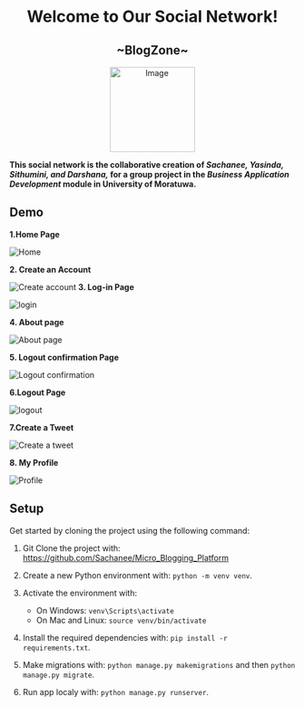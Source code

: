 <h1 align="center"><span style="text-decoration: none;">Welcome to Our Social Network!</span></h1>
<h2 align="center">~BlogZone~</h2>

<p align="center">
  <img src="https://github.com/Sachanee/Micro_Blogging_Platform/assets/147580513/874b8f0b-1e88-4538-9f11-13a83af63839" alt="Image" width="150px">
</p>

 **This social network is the collaborative creation of _Sachanee, Yasinda, Sithumini, and Darshana,_ for a group project in the _Business Application Development_ module in University of Moratuwa.**
## Demo

**1.Home Page**

![Home](https://github.com/Sachanee/Micro_Blogging_Platform/assets/147580513/dfbd3da1-0ffd-45a2-a77d-24202bb01a8e)

**2. Create an Account**

![Create account](https://github.com/Sachanee/Micro_Blogging_Platform/assets/147580513/b962c010-59eb-45ed-b5c0-73ba2f8b33b3)
**3. Log-in Page**

![login](https://github.com/Sachanee/Micro_Blogging_Platform/assets/147580513/559cad4d-0b99-4987-bf69-da06eb811e19)

**4. About page**

![About page](https://github.com/Sachanee/Micro_Blogging_Platform/assets/147580513/416041c4-32c7-462c-80ce-81e6dedbb41e)

**5. Logout confirmation Page**

![Logout confirmation ](https://github.com/Sachanee/Micro_Blogging_Platform/assets/147580513/7bfb96cc-a91d-4372-9756-d1f6f5413834)

**6.Logout Page**

![logout](https://github.com/Sachanee/Micro_Blogging_Platform/assets/147580513/21c68578-566b-4e4c-a873-7470a155e67b)

**7.Create a Tweet**

![Create a tweet](https://github.com/Sachanee/Micro_Blogging_Platform/assets/147580513/076b42e7-2c8a-479f-99db-76c2feae2d16)

**8. My Profile**

![Profile](https://github.com/Sachanee/Micro_Blogging_Platform/assets/147580513/5dc10096-4ecf-4818-af58-7e4ab04a7ff5)

## Setup
Get started by cloning the project using the following command:

1. Git Clone the project with: https://github.com/Sachanee/Micro_Blogging_Platform

2. Create a new Python environment with: `python -m venv venv`.

3. Activate the environment with:
   - On Windows: `venv\Scripts\activate`
   - On Mac and Linux: `source venv/bin/activate`
          
4. Install the required dependencies with: `pip install -r requirements.txt`.
   
5. Make migrations with: `python manage.py makemigrations` and then `python manage.py migrate`.
6. Run app localy with: `python manage.py runserver`.

